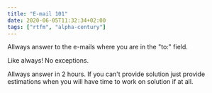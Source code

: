 ```yaml
---
title: "E-mail 101"
date: 2020-06-05T11:32:34+02:00
tags: ["rtfm", "alpha-century"]
---
```


Allways answer to the e-mails where you are in the "to:" field.

Like always! No exceptions.

Allways answer in 2 hours. If you can't provide solution just provide estimations when you will have time to work on solution if at all.
